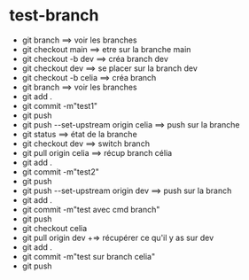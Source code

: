# test-branch

- git branch ==> voir les branches
- git checkout main ==> etre sur la branche main
- git checkout -b dev ==> créa branch dev
- git checkout dev ==> se placer sur la branch dev
- git checkout -b celia ==> créa branch
- git branch ==> voir les branches
- git add .
- git commit -m"test1"
- git push
- git push --set-upstream origin celia ==> push sur la branche
- git status ==> état de la branche
- git checkout dev ==> switch branch
- git pull origin celia ==> récup branch célia
- git add .
- git commit -m"test2"
- git push
- git push --set-upstream origin dev ==> push sur la branch
- git add .
- git commit -m"test avec cmd branch"
- git push
- git checkout celia
- git pull origin dev +=> récupérer ce qu'il y as sur dev
- git add .
- git commit -m"test sur branch celia"
- git push
